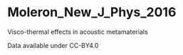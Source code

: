 # Moleron_New_J_Phys_2016
Visco-thermal effects in acoustic metamaterials

Data available under CC-BY4.0